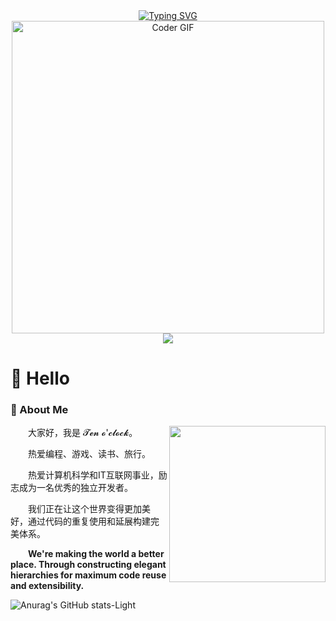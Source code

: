 

<div align="center">
  
  <!-- dynamic typing effect 动态打字效果 -->
  <div align="center">
    <a href="https://www.ouklc.com/">
      <img src="https://readme-typing-svg.demolab.com?font=Fira+Code&pause=1000&width=435&lines=print(%22Hello%22);print(%22你是谁?%22);print(%22来自哪里?%22);print(%22祝您生活愉快!%22);p&center=true&size=27" alt="Typing SVG" />
    </a>
  </div>

  <!-- knock code pictures 敲代码的图片 -->
  <img src="https://media.giphy.com/media/SWoSkN6DxTszqIKEqv/giphy.gif" alt="Coder GIF" width="500">

  <!-- Snake Code Contribution Map 贪吃蛇代码贡献图 -->
  <img src="https://cdn.jsdelivr.net/gh/sun0225SUN/sun0225SUN/profile-snake-contrib/github-contribution-grid-snake-dark.svg" />

</div>

#  🙋 Hello

<table>


<!-- About me 关于我 -->
### 🤺 About Me
 <img align="right" width="250" src="https://cdn.jsdelivr.net/gh/sun0225SUN/sun0225SUN/assets/images/hi.gif" />
  

<p>&emsp;&emsp;大家好，我是 𝓣𝓮𝓷 𝓸'𝓬𝓵𝓸𝓬𝓴。</p>
<p>&emsp;&emsp;热爱编程、游戏、读书、旅行。</p>
<p>&emsp;&emsp;热爱计算机科学和IT互联网事业，励志成为一名优秀的独立开发者。</p>
<p>&emsp;&emsp;我们正在让这个世界变得更加美好，通过代码的重复使用和延展构建完美体系。</p>
<p><strong>&emsp;&emsp;We're making the world a better place. Through constructing elegant hierarchies for maximum code reuse and extensibility.</strong></p>

 <!-- GitHub 数据统计 -->
  
![Anurag's GitHub stats-Light](https://github-readme-stats.vercel.app/api?username=Ten-o&show_icons=true&theme=default#gh-light-mode-only)
<!-- ![Top Langs](https://github-readme-stats.vercel.app/api/top-langs/?username=Ten-o&layout=compact) -->
